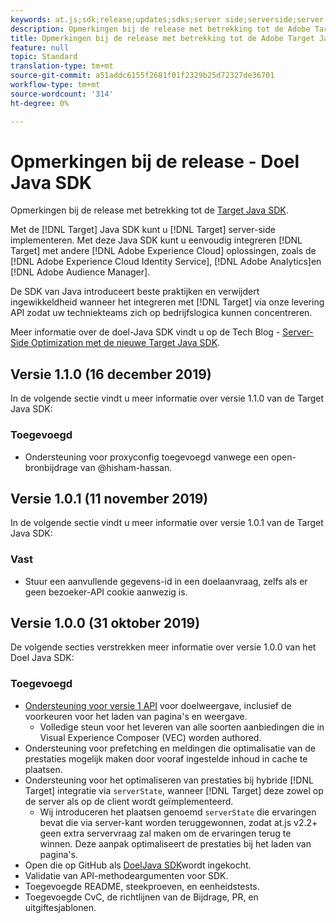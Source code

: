 ```yaml
---
keywords: at.js;sdk;release;updates;sdks;server side;serverside;server-side;java;java sdk
description: Opmerkingen bij de release met betrekking tot de Adobe Target Java SDK.
title: Opmerkingen bij de release met betrekking tot de Adobe Target Java SDK.
feature: null
topic: Standard
translation-type: tm+mt
source-git-commit: a51addc6155f2681f01f2329b25d72327de36701
workflow-type: tm+mt
source-wordcount: '314'
ht-degree: 0%

---
```



# Opmerkingen bij de release - Doel Java SDK

Opmerkingen bij de release met betrekking tot de [Target Java SDK](https://github.com/adobe/target-java-sdk).

Met de [!DNL Target] Java SDK kunt u [!DNL Target] server-side implementeren. Met deze Java SDK kunt u eenvoudig integreren [!DNL Target] met andere [!DNL Adobe Experience Cloud] oplossingen, zoals de [!DNL Adobe Experience Cloud Identity Service], [!DNL Adobe Analytics]en [!DNL Adobe Audience Manager].

De SDK van Java introduceert beste praktijken en verwijdert ingewikkeldheid wanneer het integreren met [!DNL Target] via onze levering API zodat uw techniekteams zich op bedrijfslogica kunnen concentreren.

Meer informatie over de doel-Java SDK vindt u op de Tech Blog - [Server-Side Optimization met de nieuwe Target Java SDK](https://medium.com/adobetech/server-side-optimization-with-the-new-target-java-sdk-421dc418a3f2).

## Versie 1.1.0 (16 december 2019)

In de volgende sectie vindt u meer informatie over versie 1.1.0 van de Target Java SDK:

### Toegevoegd

* Ondersteuning voor proxyconfig toegevoegd vanwege een open-bronbijdrage van @hisham-hassan.

## Versie 1.0.1 (11 november 2019)

In de volgende sectie vindt u meer informatie over versie 1.0.1 van de Target Java SDK:

### Vast

* Stuur een aanvullende gegevens-id in een doelaanvraag, zelfs als er geen bezoeker-API cookie aanwezig is.

## Versie 1.0.0 (31 oktober 2019)

De volgende secties verstrekken meer informatie over versie 1.0.0 van het Doel Java SDK:

### Toegevoegd

* [Ondersteuning voor versie 1 API](https://developers.adobetarget.com/api/delivery-api/) voor doelweergave, inclusief de voorkeuren voor het laden van pagina&#39;s en weergave.
   * Volledige steun voor het leveren van alle soorten aanbiedingen die in Visual Experience Composer (VEC) worden authored.
* Ondersteuning voor prefetching en meldingen die optimalisatie van de prestaties mogelijk maken door vooraf ingestelde inhoud in cache te plaatsen.
* Ondersteuning voor het optimaliseren van prestaties bij hybride [!DNL Target] integratie via `serverState`, wanneer [!DNL Target] deze zowel op de server als op de client wordt geïmplementeerd.
   * Wij introduceren het plaatsen genoemd `serverState` die ervaringen bevat die via server-kant worden teruggewonnen, zodat at.js v2.2+ geen extra servervraag zal maken om de ervaringen terug te winnen. Deze aanpak optimaliseert de prestaties bij het laden van pagina&#39;s.
* Open die op GitHub als [DoelJava SDK](https://github.com/adobe/target-java-sdk)wordt ingekocht.
* Validatie van API-methodeargumenten voor SDK.
* Toegevoegde README, steekproeven, en eenheidstests.
* Toegevoegde CvC, de richtlijnen van de Bijdrage, PR, en uitgiftesjablonen.

